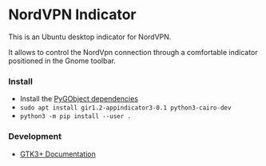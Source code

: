 # NordVPN Indicator

This is an Ubuntu desktop indicator for NordVPN.

It allows to control the NordVpn connection through a comfortable indicator positioned
in the Gnome toolbar.

### Install

- Install the [PyGObject dependencies](https://pygobject.readthedocs.io/en/latest/)
- `sudo apt install gir1.2-appindicator3-0.1 python3-cairo-dev`
- `python3 -m pip install --user .`

### Development

- [GTK3+ Documentation](https://python-gtk-3-tutorial.readthedocs.io/en/latest/install.html)
